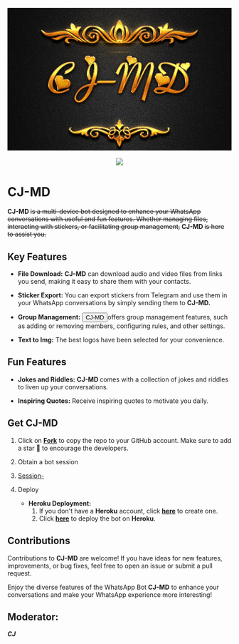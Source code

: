 ![banner](CJ.jpg)



<p align="center">
  <a href="https://github.com/DenverCoder1/readme-typing-svg"><img src="https://readme-typing-svg.herokuapp.com?font=Time+New+Roman&color=cyan&size=25&center=true&vCenter=true&width=600&height=100&lines=Assalamu+O+Allaikum+Allhamdulilai..&hearts;++;Self-taught+Back-End+Developer,;Always+creating+best+bots,;My+Hobby+Is+to+deploy+WhatsApp+bots,;Active+Hacker/Ready+to+hack+any+thing,;Love+to+learn+new+stuffs..<3"></a>
</p>







   


# CJ-MD 


<b>CJ-MD </b><del>is a multi-device bot designed to enhance your WhatsApp conversations with useful and fun features. Whether managing files, interacting with stickers, or facilitating group management,</del><b> CJ-MD </b><del>is here to assist you.</del>

## Key Features

- **File Download:** <b>CJ-MD</b> can download audio and video files from links you send, making it easy to share them with your contacts.

- **Sticker Export:** You can export stickers from Telegram and use them in your WhatsApp conversations by simply sending them to <b>CJ-MD.</b>

- **Group Management:** <b><button>CJ-MD</button></b>offers group management features, such as adding or removing members, configuring rules, and other settings.

- **Text to Img:** The best logos have been selected for your convenience.

## Fun Features

- **Jokes and Riddles:** <b>CJ-MD </b>comes with a collection of jokes and riddles to liven up your conversations.

- **Inspiring Quotes:** Receive inspiring quotes to motivate you daily.

## Get CJ-MD 

1. Click on **[Fork](https://github.com/CJMZEE/CJ-MD)** to copy the repo to your GitHub account. Make sure to add a star 🌟 to encourage the developers.

3. Obtain a bot session
4. [Session-](https://zokouscan.onrender.com) 

5. Deploy
   - **Heroku Deployment:**
     1. If you don't have a **Heroku** account, click [**here**](https://id.heroku.com/login) to create one.
     2. Click [**here**](https://dashboard.heroku.com/new?template=https://github.com/CJMZEE/CJ-MD) to deploy the bot on **Heroku**.

## Contributions

Contributions to <b> CJ-MD</b> are welcome! If you have ideas for new features, improvements, or bug fixes, feel free to open an issue or submit a pull request.

Enjoy the diverse features of the WhatsApp Bot<b> CJ-MD</b> to enhance your conversations and make your WhatsApp experience more interesting!

## Moderator:

  <b><i> CJ</i></b>

